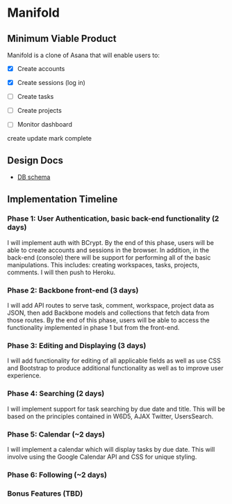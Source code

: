# Manifold

## Minimum Viable Product
Manifold is a clone of Asana that will enable users to:

<!-- This is a Markdown checklist. Use it to keep track of your progress! -->

- [x] Create accounts
- [x] Create sessions (log in)
- [ ] Create tasks
- [ ] Create projects
- [ ] Monitor dashboard


create
update
mark complete

## Design Docs
* [DB schema][schema]

[schema]: ./docs/schema.md

## Implementation Timeline

### Phase 1: User Authentication, basic back-end functionality (2 days)
I will implement auth with BCrypt. By the end of this phase, users will be able
to create accounts and sessions in the browser. In addition, in the back-end (console)
there will be support for performing all of the basic manipulations. This includes:
creating workspaces, tasks, projects, comments. I will then push to Heroku.


### Phase 2: Backbone front-end (3 days)
I will add API routes to serve task, comment, workspace, project data as JSON,
then add Backbone models and collections that fetch data from those routes.
By the end of this phase, users will be able to access the functionality
implemented in phase 1 but from the front-end.


### Phase 3: Editing and Displaying (3 days)
I will add functionality for editing of all applicable fields as well as use CSS
and Bootstrap to produce additional functionality as well as to improve user experience.


### Phase 4: Searching (2 days)
I will implement support for task searching by due date and title. This will be
based on the principles contained in W6D5, AJAX Twitter, UsersSearch.

### Phase 5: Calendar (~2 days)
I will implement a calendar which will display tasks by due date. This will involve using the Google Calendar API and CSS for unique styling.

### Phase 6: Following (~2 days)


### Bonus Features (TBD)
